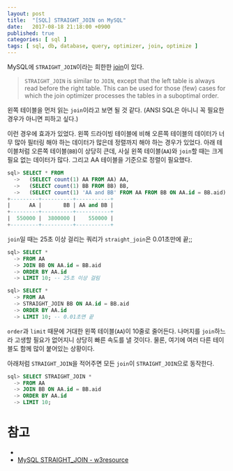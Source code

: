 ```yaml
---
layout: post
title:  "[SQL] STRAIGHT_JOIN on MySQL"
date:   2017-08-18 21:18:00 +0900
published: true
categories: [ sql ]
tags: [ sql, db, database, query, optimizer, join, optimize ]
---
```


MySQL에 `STRAIGHT_JOIN`이라는 희한한 [join](https://dev.mysql.com/doc/refman/5.7/en/join.html)이 있다.

> `STRAIGHT_JOIN` is similar to `JOIN`, except that the left table is always read before the right table. This can be used for those (few) cases for which the join optimizer processes the tables in a suboptimal order.

왼쪽 테이블을 먼저 읽는 `join`이라고 보면 될 것 같다. (ANSI SQL은 아니니 꼭 필요한 경우가 아니면 피하고 싶다.)

이런 경우에 효과가 있었다. 왼쪽 드라이빙 테이블에 비해 오른쪽 테이블의 데이터가 너무 많아 필터링 해야 하는 데이터가 많은데 정렬까지 해야 하는 경우가 있었다. 아래 테이블처럼 오른쪽 테이블(`BB`)이 상당히 큰데, 사실 왼쪽 테이블(`AA`)와 `join`할 때는 크게 필요 없는 데이터가 많다. 그리고 AA 테이블을 기준으로 정렬이 필요했다.

```sql
sql> SELECT * FROM
  ->   (SELECT count(1) AA FROM AA) AA,
  ->   (SELECT count(1) BB FROM BB) BB,
  ->   (SELECT count(1) 'AA and BB' FROM AA FROM BB ON AA.id = BB.aid) CC;
+---------+----------+-----------+
|      AA |       BB | AA and BB |
+---------+----------+-----------+
|  550000 |  3800000 |    550000 |
+---------+----------+-----------+
```

`join`일 때는 25초 이상 걸리는 쿼리가 `straight_join`은 0.01초만에 끝;;

```sql
sql> SELECT *
  -> FROM AA
  -> JOIN BB ON AA.id = BB.aid
  -> ORDER BY AA.id
  -> LIMIT 10; -- 25초 이상 걸림

sql> SELECT *
  -> FROM AA
  -> STRAIGHT_JOIN BB ON AA.id = BB.aid
  -> ORDER BY AA.id
  -> LIMIT 10; -- 0.01초면 끝
```

`order`과 `limit` 때문에 거대한 왼쪽 테이블(`AA`)이 10줄로 줄어든다. 나머지를 `join`하느라 고생할 필요가 없어지니 상당히 빠른 속도를 낼 것이다. 물론, 여기에 여러 다른 테이블도 함께 많이 붙어있는 상황이다.

아래처럼 `STRAIGHT_JOIN`을 적어주면 모든 `join`이 `STRAIGHT_JOIN`으로 동작한다.

```sql
sql> SELECT STRAIGHT_JOIN *
  -> FROM AA
  -> JOIN BB ON AA.id = BB.aid
  -> ORDER BY AA.id
  -> LIMIT 10;
```


# 참고

- [](https://dev.mysql.com/doc/refman/5.7/en/join.html)
- [MySQL STRAIGHT_JOIN - w3resource](http://www.w3resource.com/mysql/advance-query-in-mysql/mysql-straight-join.php)
